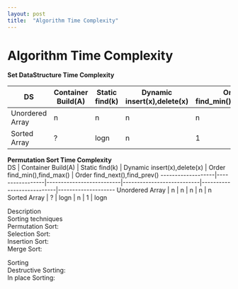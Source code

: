 ```yaml
---
layout: post
title:  "Algorithm Time Complexity"
---
```


# Algorithm Time Complexity 

**Set DataStructure Time Complexity** <br/>

DS            | Container Build(A)  | Static find(k) | Dynamic insert(x),delete(x) | Order find_min(),find_max() | Order find_next(),find_prev() 
-------------------|-----------------|--------------------------|---------------------------|---------------------------|--------------------
Unordered Array |   n    | n  | n  |   n |   n
Sorted Array | ? | logn | n | 1 | logn



**Permutation Sort Time Complexity** <br/>
DS            | Container Build(A)  | Static find(k) | Dynamic insert(x),delete(x) | Order find_min(),find_max() | Order find_next(),find_prev() 
-------------------|-----------------|--------------------------|---------------------------|---------------------------|--------------------
Unordered Array |   n    | n  | n  |   n |   n
Sorted Array | ? | logn | n | 1 | logn



Description <br/>
Sorting techniques <br/>
Permutation Sort: <br/>
Selection Sort: <br/>
Insertion Sort: <br/>
Merge Sort: <br/>

Sorting <br/>
Destructive Sorting: <br/> 
In place Sorting:<br/> 
